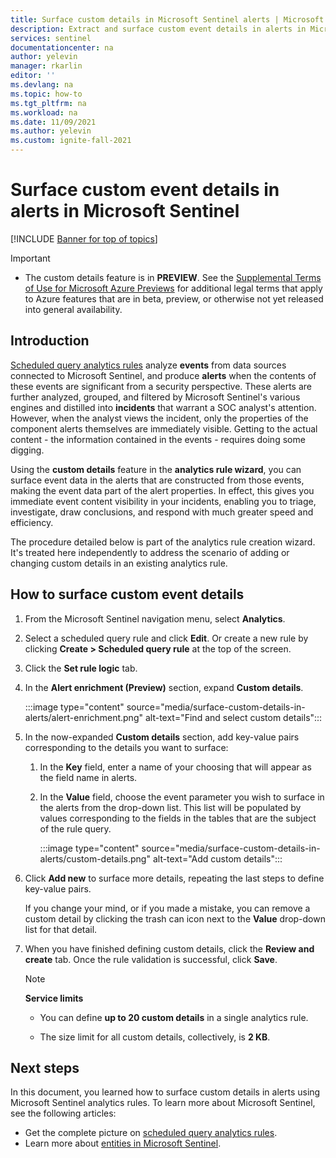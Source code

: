 ```yaml
---
title: Surface custom details in Microsoft Sentinel alerts | Microsoft Docs
description: Extract and surface custom event details in alerts in Microsoft Sentinel analytics rules, for better and more complete incident information
services: sentinel
documentationcenter: na
author: yelevin
manager: rkarlin
editor: ''
ms.devlang: na
ms.topic: how-to
ms.tgt_pltfrm: na
ms.workload: na
ms.date: 11/09/2021
ms.author: yelevin
ms.custom: ignite-fall-2021
---
```


# Surface custom event details in alerts in Microsoft Sentinel 

[!INCLUDE [Banner for top of topics](./includes/banner.md)]

> [!IMPORTANT]
>
> - The custom details feature is in **PREVIEW**. See the [Supplemental Terms of Use for Microsoft Azure Previews](https://azure.microsoft.com/support/legal/preview-supplemental-terms/) for additional legal terms that apply to Azure features that are in beta, preview, or otherwise not yet released into general availability.

## Introduction

[Scheduled query analytics rules](detect-threats-custom.md) analyze **events** from data sources connected to Microsoft Sentinel, and produce **alerts** when the contents of these events are significant from a security perspective. These alerts are further analyzed, grouped, and filtered by Microsoft Sentinel's various engines and distilled into **incidents** that warrant a SOC analyst's attention. However, when the analyst views the incident, only the properties of the component alerts themselves are immediately visible. Getting to the actual content - the information contained in the events - requires doing some digging.

Using the **custom details** feature in the **analytics rule wizard**, you can surface event data in the alerts that are constructed from those events, making the event data part of the alert properties. In effect, this gives you immediate event content visibility in your incidents, enabling you to triage, investigate, draw conclusions, and respond with much greater speed and efficiency.

The procedure detailed below is part of the analytics rule creation wizard. It's treated here independently to address the scenario of adding or changing custom details in an existing analytics rule.

## How to surface custom event details

1. From the Microsoft Sentinel navigation menu, select **Analytics**.

1. Select a scheduled query rule and click **Edit**. Or create a new rule by clicking **Create > Scheduled query rule** at the top of the screen.

1. Click the **Set rule logic** tab.

1. In the **Alert enrichment (Preview)** section, expand **Custom details**.

    :::image type="content" source="media/surface-custom-details-in-alerts/alert-enrichment.png" alt-text="Find and select custom details":::

1. In the now-expanded **Custom details** section, add key-value pairs corresponding to the details you want to surface:

    1. In the **Key** field, enter a name of your choosing that will appear as the field name in alerts.

    1. In the **Value** field, choose the event parameter you wish to surface in the alerts from the drop-down list. This list will be populated by values corresponding to the fields in the tables that are the subject of the rule query.
    
        :::image type="content" source="media/surface-custom-details-in-alerts/custom-details.png" alt-text="Add custom details":::

1. Click **Add new** to surface more details, repeating the last steps to define key-value pairs. 

    If you change your mind, or if you made a mistake, you can remove a custom detail by clicking the trash can icon next to the **Value** drop-down list for that detail.

1. When you have finished defining custom details, click the **Review and create** tab. Once the rule validation is successful, click **Save**.

    > [!NOTE]
    > 
    > **Service limits**
    > - You can define **up to 20 custom details** in a single analytics rule.
    >
    > - The size limit for all custom details, collectively, is **2 KB**.

## Next steps
In this document, you learned how to surface custom details in alerts using Microsoft Sentinel analytics rules. To learn more about Microsoft Sentinel, see the following articles:
- Get the complete picture on [scheduled query analytics rules](detect-threats-custom.md).
- Learn more about [entities in Microsoft Sentinel](entities.md).
